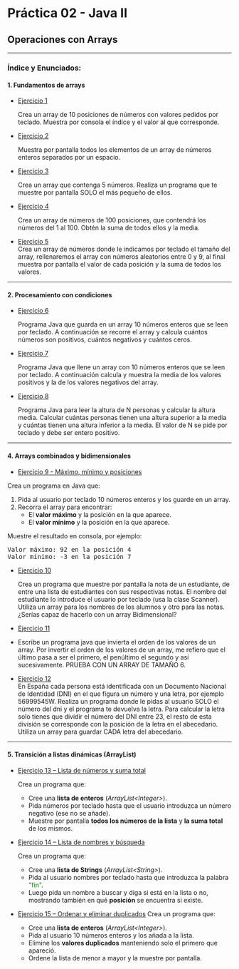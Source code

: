 # Práctica 02 - Java II  
## Operaciones con Arrays

---

### Índice y Enunciados:

#### 1. Fundamentos de arrays
- [Ejercicio 1](https://github.com/iescman2002/programacion/blob/main/Practica2/src/Ejercicio1.java)
  
  Crea un array de 10 posiciones de números con valores pedidos por teclado. Muestra por consola el índice y el valor al que corresponde.
- [Ejercicio 2](https://github.com/iescman2002/programacion/blob/main/Practica2/src/Ejercicio2.java)
  
  Muestra por pantalla todos los elementos de un array de números enteros separados por un espacio.
- [Ejercicio 3](https://github.com/iescman2002/programacion/blob/main/Practica2/src/Ejercicio3.java)
  
  Crea un array que contenga 5 números. Realiza un programa que te muestre por pantalla SOLO el más pequeño de ellos. 
- [Ejercicio 4](https://github.com/iescman2002/programacion/blob/main/Practica2/src/Ejercicio4.java)  

  Crea un array de números de 100 posiciones, que contendrá los números del 1 al 100. Obtén la suma de todos ellos y la media.
- [Ejercicio 5](https://github.com/iescman2002/programacion/blob/main/Practica2/src/Ejercicio5.java)  
  Crea un array de números donde le indicamos por teclado el tamaño del array, rellenaremos el array con números aleatorios entre 0 y 9, al final muestra por pantalla el valor de cada posición y la suma de todos los valores.
---

#### 2. Procesamiento con condiciones
- [Ejercicio 6](https://github.com/iescman2002/programacion/blob/main/Practica2/src/Ejercicio6.java)

  Programa Java que guarda en un array 10 números enteros que se leen por teclado. A continuación se recorre el array y calcula cuántos números son positivos, cuántos negativos y cuántos ceros.

- [Ejercicio 7](https://github.com/iescman2002/programacion/blob/main/Practica2/src/Ejercicio7.java)

  Programa Java que llene un array con 10 números enteros que se leen por teclado. A continuación calcula y muestra la media de los valores positivos y la de los valores negativos del array.
- [Ejercicio 8](https://github.com/iescman2002/programacion/blob/main/Practica2/src/Ejercicio8.java)  

  Programa Java para leer la altura de N personas y calcular la altura media. Calcular cuántas personas tienen una altura superior a la media y cuántas tienen una altura inferior a la media. El valor de N se pide por teclado y debe ser entero positivo.
---

#### 4. Arrays combinados y bidimensionales
- [Ejercicio 9 - Máximo, mínimo y posiciones](https://github.com/iescman2002/programacion/blob/main/Practica2/src/Ejercicio9.java)

Crea un programa en Java que:
<ol>
  <li>Pida al usuario por teclado 10 números enteros y los guarde en un array.</li>
  <li>Recorra el array para encontrar:
    <ul>
      <li>El <b>valor máximo</b> y la posición en la que aparece.</li>
      <li>El <b>valor mínimo</b> y la posición en la que aparece.</li>
    </ul>
  </li>
</ol>
  Muestre el resultado en consola, por ejemplo:
  <pre>Valor máximo: 92 en la posición 4
Valor mínimo: -3 en la posición 7</pre>

- [Ejercicio 10](https://github.com/iescman2002/programacion/blob/main/Practica2/src/Ejercicio10.java)

  Crea un programa que muestre por pantalla la nota de un estudiante, de entre una lista de estudiantes con sus respectivas notas. El nombre del estudiante lo introduce el usuario por teclado (usa la clase Scanner). Utiliza un array para los nombres de los alumnos y otro para las notas. ¿Serías capaz de hacerlo con un array Bidimensional?
- [Ejercicio 11](https://github.com/iescman2002/programacion/blob/main/Practica2/src/Ejercicio11.java)
- 
  Escribe un programa java que invierta el orden de los valores de un array. Por invertir el orden de los valores de un array, me refiero que el último pasa a ser el primero, el penúltimo el segundo y así sucesivamente. PRUEBA CON UN ARRAY DE TAMAÑO 6.
- [Ejercicio 12](https://github.com/iescman2002/programacion/blob/main/Practica2/src/Ejercicio12.java)  
  En España cada persona está identificada con un Documento Nacional de Identidad (DNI) en el que figura un número y una letra, por ejemplo 56999545W. Realiza un programa donde le pidas al usuario SOLO el número del dni y el programa te devuelva la letra. Para calcular la letra solo tienes que dividir el número del DNI entre 23, el resto de esta división se corresponde con la posición de la letra en el abecedario. Utiliza un array para guardar CADA letra del abecedario. 

---

#### 5. Transición a listas dinámicas (ArrayList)
- [Ejercicio 13 – Lista de números y suma total](https://github.com/iescman2002/programacion/blob/main/Practica2/src/Ejercicio13.java)

  Crea un programa que:
  - Cree una <b>lista de enteros</b> (_ArrayList&lt;Integer&gt;_).
  - Pida números por teclado hasta que el usuario introduzca un número negativo (ese no se añade).  
  - Muestre por pantalla <b>todos los números de la lista</b> y <b>la suma total</b> de los mismos.

- [Ejercicio 14 – Lista de nombres y búsqueda](https://github.com/iescman2002/programacion/blob/main/Practica2/src/Ejercicio14.java)

  Crea un programa que:
    - Cree una <b>lista de Strings</b> (_ArrayList&lt;String&gt;_).
    - Pida al usuario nombres por teclado hasta que introduzca la palabra <span style="color: green;">"fin"</span>.
    - Luego pida un nombre a buscar y diga si está en la lista o no, mostrando también en qué <b>posición</b> se encuentra si existe.

- [Ejercicio 15 – Ordenar y eliminar duplicados](https://github.com/iescman2002/programacion/blob/main/Practica2/src/Ejercicio14.java)
  Crea un programa que:
    - Cree una <b>lista de enteros</b> (_ArrayList&lt;Integer&gt;_).
    - Pida al usuario 10 números enteros y los añada a la lista.
    - Elimine los <b>valores duplicados</b> manteniendo solo el primero que apareció.
    - Ordene la lista de menor a mayor y la muestre por pantalla.
